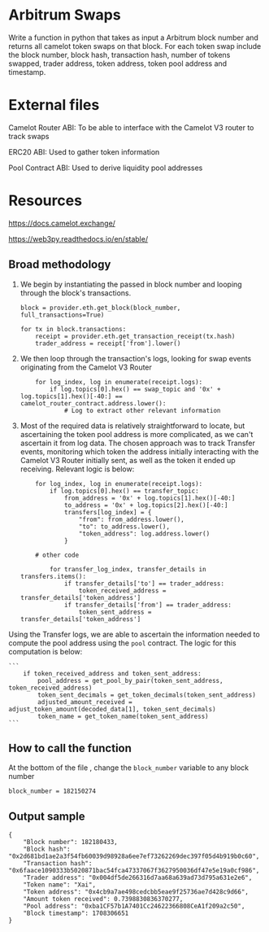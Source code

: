 # Arbitrum Swaps

Write a function in python that takes as input a Arbitrum block number and returns all camelot
token swaps on that block. For each token swap include the block number, block hash,
transaction hash, number of tokens swapped, trader address, token address, token pool
address and timestamp.

# External files

Camelot Router ABI: To be able to interface with the Camelot V3 router to track swaps

ERC20 ABI: Used to gather token information

Pool Contract ABI: Used to derive liquidity pool addresses

# Resources

https://docs.camelot.exchange/

https://web3py.readthedocs.io/en/stable/


## Broad methodology

1. We begin by instantiating the passed in block number and looping through the block's transactions.
    ```
    block = provider.eth.get_block(block_number, full_transactions=True)
    
    for tx in block.transactions:
        receipt = provider.eth.get_transaction_receipt(tx.hash)
        trader_address = receipt['from'].lower()
    ```

2. We then loop through the transaction's logs, looking for swap events originating from the Camelot V3 Router
    ```
        for log_index, log in enumerate(receipt.logs):  
            if log.topics[0].hex() == swap_topic and '0x' + log.topics[1].hex()[-40:] == camelot_router_contract.address.lower():
                # Log to extract other relevant information
    ```

3. Most of the required data is relatively straightforward to locate, but ascertaining the token pool address is more complicated, as we can't ascertain it from log data. The chosen approach was to track Transfer events, monitoring which token the address initially interacting with the Camelot V3 Router initially sent, as well as the token it ended up receiving. Relevant logic is below:
    ```
        for log_index, log in enumerate(receipt.logs):
            if log.topics[0].hex() == transfer_topic:
                from_address = '0x' + log.topics[1].hex()[-40:]
                to_address = '0x' + log.topics[2].hex()[-40:]
                transfers[log_index] = {
                    "from": from_address.lower(),
                    "to": to_address.lower(),
                    "token_address": log.address.lower()
                }
        
        # other code

            for transfer_log_index, transfer_details in transfers.items():
                if transfer_details['to'] == trader_address:
                    token_received_address = transfer_details['token_address']
                if transfer_details['from'] == trader_address:
                    token_sent_address = transfer_details['token_address']
    ```
Using the Transfer logs, we are able to ascertain the information needed to compute the pool address using the `pool` contract. The logic for this computation is below:

    ```
        if token_received_address and token_sent_address:
            pool_address = get_pool_by_pair(token_sent_address, token_received_address)
            token_sent_decimals = get_token_decimals(token_sent_address)
            adjusted_amount_received = adjust_token_amount(decoded_data[1], token_sent_decimals)
            token_name = get_token_name(token_sent_address)
    ```

## How to call the function

At the bottom of the file , change the `block_number` variable to any block number
```
block_number = 182150274
```

## Output sample

```
{
    "Block number": 182180433,
    "Block hash": "0x2d681bd1ae2a3f54fb60039d98928a6ee7ef73262269dec397f05d4b919b0c60",
    "Transaction hash": "0x6faace1090333b5020871bac54fca47337067f3627950036df47e5e19a0cf986",
    "Trader address": "0x004df5de266316d7aa68a639ad73d795a631e2e6",
    "Token name": "Xai",
    "Token address": "0x4cb9a7ae498cedcbb5eae9f25736ae7d428c9d66",
    "Amount token received": 0.7398830836370277,
    "Pool address": "0xba1CF57b1A7401Cc24622366808CeA1f209a2c50",
    "Block timestamp": 1708306651
}
```